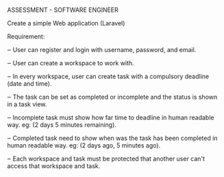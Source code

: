 
ASSESSMENT - SOFTWARE ENGINEER

Create a simple Web application (Laravel)

Requirement:

‒      User can register and login with username, password, and email.

‒      User can create a workspace to work with.

‒      In every workspace, user can create task with a compulsory deadline (date and time).

‒      The task can be set as completed or incomplete and the status is shown in a task view.

‒      Incomplete task must show how far time to deadline in human readable way. eg: (2 days 5 minutes remaining).

‒      Completed task need to show when was the task has been completed in human readable way. eg: (2 days ago, 5 minutes ago).

‒      Each workspace and task must be protected that another user can't access that workspace and task.

